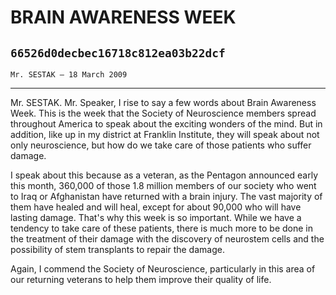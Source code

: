 # BRAIN AWARENESS WEEK
## `66526d0decbec16718c812ea03b22dcf`
`Mr. SESTAK — 18 March 2009`

---


Mr. SESTAK. Mr. Speaker, I rise to say a few words about Brain 
Awareness Week. This is the week that the Society of Neuroscience 
members spread throughout America to speak about the exciting wonders 
of the mind. But in addition, like up in my district at Franklin 
Institute, they will speak about not only neuroscience, but how do we 
take care of those patients who suffer damage.

I speak about this because as a veteran, as the Pentagon announced 
early this month, 360,000 of those 1.8 million members of our society 
who went to Iraq or Afghanistan have returned with a brain injury. The 
vast majority of them have healed and will heal, except for about 
90,000 who will have lasting damage. That's why this week is so 
important. While we have a tendency to take care of these patients, 
there is much more to be done in the treatment of their damage with the 
discovery of neurostem cells and the possibility of stem transplants to 
repair the damage.

Again, I commend the Society of Neuroscience, particularly in this 
area of our returning veterans to help them improve their quality of 
life.

